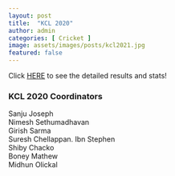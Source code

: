 ```yaml
---
layout: post
title:  "KCL 2020"
author: admin
categories: [ Cricket ]
image: assets/images/posts/kcl2021.jpg
featured: false
---
```


Click [HERE](https://www.crichq.com/competitions/13476/draws/current) to see the detailed results and stats!

### KCL 2020 Coordinators   

Sanju Joseph  
Nimesh Sethumadhavan  
Girish Sarma  
Suresh Chellappan. 
Ibn Stephen   
Shiby Chacko   
Boney Mathew   
Midhun Olickal  
